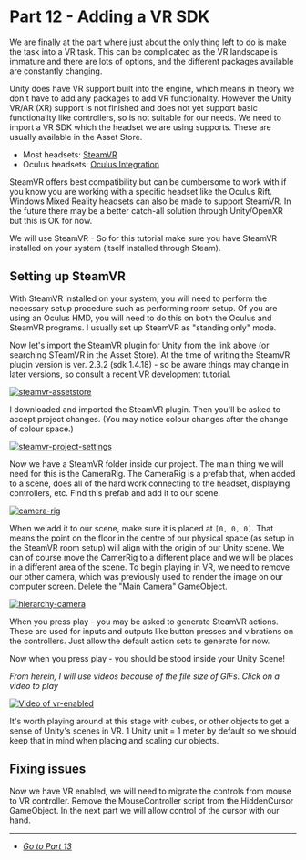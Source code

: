 # Part 12 - Adding a VR SDK

We are finally at the part where just about the only thing left to do is make the task into a VR task. This can be complicated as the VR landscape is immature and there are lots of options, and the different packages available are constantly changing. 

Unity does have VR support built into the engine, which means in theory we don't have to add any packages to add VR functionality. However the Unity VR/AR (XR) support is not finished and does not yet support basic functionality like controllers, so is not suitable for our needs. We need to import a VR SDK which the headset we are using supports. These are usually available in the Asset Store.

* Most headsets: [SteamVR](https://assetstore.unity.com/packages/tools/integration/steamvr-plugin-32647)
* Oculus headsets: [Oculus Integration](https://developer.oculus.com/downloads/package/unity-integration/)

SteamVR offers best compatibility but can be cumbersome to work with if you know you are working with a specific headset like the Oculus Rift. Windows Mixed Reality headsets can also be made to support SteamVR. In the future there may be a better catch-all solution through Unity/OpenXR but this is OK for now.

We will use SteamVR - So for this tutorial make sure you have SteamVR installed on your system (itself installed through Steam). 

## Setting up SteamVR

With SteamVR installed on your system, you will need to perform the necessary setup procedure such as performing room setup. Of you are using an Oculus HMD, you will need to do this on both the Oculus and SteamVR programs. I usually set up SteamVR as "standing only" mode.

Now let's import the SteamVR plugin for Unity from the link above (or searching STeamVR in the Asset Store). At the time of writing the SteamVR plugin version is ver. 2.3.2 (sdk 1.4.18) - so be aware things may change in later versions, so consult a recent VR development tutorial.

[![steamvr-assetstore](/uxf-tutorial/images/steamvr-assetstore.png)](/uxf-tutorial/images/steamvr-assetstore.png)

I downloaded and imported the SteamVR plugin. Then you'll be asked to accept project changes. (You may notice colour changes after the change of colour space.)

[![steamvr-project-settings](/uxf-tutorial/images/steamvr-project-settings.png)](/uxf-tutorial/images/steamvr-project-settings.png)

Now we have a SteamVR folder inside our project. The main thing we will need for this is the CameraRig. The CameraRig is a prefab that, when added to a scene, does all of the hard work connecting to the headset, displaying controllers, etc. Find this prefab and add it to our scene.

[![camera-rig](/uxf-tutorial/images/camera-rig.png)](/uxf-tutorial/images/camera-rig.png)

When we add it to our scene, make sure it is placed at `[0, 0, 0]`. That means the point on the floor in the centre of our physical space (as setup in the SteamVR room setup) will align with the origin of our Unity scene. We can of course move the CamerRig to a different place and we will be places in a different area of the scene. To begin playing in VR, we need to remove our other camera, which was previously used to render the image on our computer screen. Delete the "Main Camera" GameObject.

[![hierarchy-camera](/uxf-tutorial/images/hierarchy-camera.png)](/uxf-tutorial/images/hierarchy-camera.png)

When you press play - you may be asked to generate SteamVR actions. These are used for inputs and outputs like button presses and vibrations on the controllers. Just allow the default action sets to generate for now.

Now when you press play - you should be stood inside your Unity Scene!

*From herein, I will use videos because of the file size of GIFs. Click on a video to play*

[![Video of vr-enabled](/uxf-tutorial/videos/vr-enabled.png)](/uxf-tutorial/videos/vr-enabled.mp4)

It's worth playing around at this stage with cubes, or other objects to get a sense of Unity's scenes in VR. 1 Unity unit = 1 meter by default so we should keep that in mind when placing and scaling our objects.

## Fixing issues

Now we have VR enabled, we will need to migrate the controls from mouse to VR controller. Remove the MouseController script from the HiddenCursor GameObject. In the next part we will allow control of the cursor with our hand.

---

* [*Go to Part 13*](/uxf-tutorial/part-13)